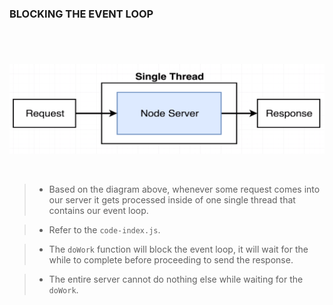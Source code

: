 ### BLOCKING THE EVENT LOOP
#

<br />

![Node Single Thread](./images/image-node-single-thread.png)

<br />

> - Based on the diagram above, whenever some request comes into our server
    it gets processed inside of one single thread that contains our event
    loop.

> - Refer to the `code-index.js`.

> - The `doWork` function will block the event loop, it will wait for the
    while to complete before proceeding to send the response.

> - The entire server cannot do nothing else while waiting for the `doWork`.
